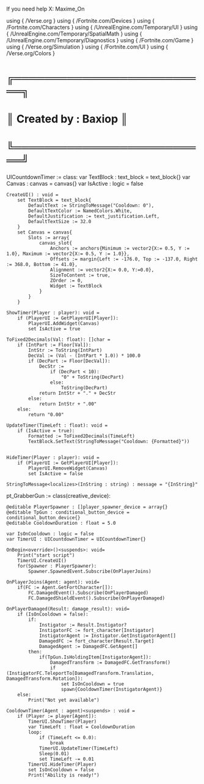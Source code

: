 If you need help   X: Maxime_On

using { /Verse.org }
using { /Fortnite.com/Devices }
using { /Fortnite.com/Characters }
using { /UnrealEngine.com/Temporary/UI }
using { /UnrealEngine.com/Temporary/SpatialMath }
using { /UnrealEngine.com/Temporary/Diagnostics }
using { /Fortnite.com/Game }
using { /Verse.org/Simulation }
using { /Fortnite.com/UI }
using { /Verse.org/Colors }

# ╔══════════════════════════╗
# ║   Created by :  Baxiop   ║
# ╚══════════════════════════╝

UICountdownTimer := class:
    var TextBlock : text_block = text_block{}
    var Canvas : canvas = canvas{}
    var IsActive : logic = false

    CreateUI() : void =
        set TextBlock = text_block{
            DefaultText := StringToMessage("Cooldown: 0"),
            DefaultTextColor := NamedColors.White,
            DefaultJustification := text_justification.Left,
            DefaultTextSize := 32.0
        }
        set Canvas = canvas{
            Slots := array{
                canvas_slot{
                    Anchors := anchors{Minimum := vector2{X:= 0.5, Y := 1.0}, Maximum := vector2{X:= 0.5, Y := 1.0}},
                    Offsets := margin{Left := -176.0, Top := -137.0, Right := 368.0, Bottom := 41.0},
                    Alignment := vector2{X:= 0.0, Y:=0.0},
                    SizeToContent := true,
                    ZOrder := 0,
                    Widget := TextBlock
                }
            }
        }

    ShowTimer(Player : player): void =
        if (PlayerUI := GetPlayerUI[Player]):
            PlayerUI.AddWidget(Canvas)
            set IsActive = true

    ToFixed2Decimals(Val: float): []char =
        if (IntPart := Floor[Val]):
            IntStr := ToString(IntPart)
            DecVal := (Val - (IntPart * 1.0)) * 100.0
            if (DecPart := Floor[DecVal]):
                DecStr :=
                    if (DecPart < 10):
                        "0" + ToString(DecPart)
                    else:
                        ToString(DecPart)
                return IntStr + "." + DecStr
            else:
                return IntStr + ".00"
        else:
            return "0.00"
 
    UpdateTimer(TimeLeft : float): void =
        if (IsActive = true):
            Formatted := ToFixed2Decimals(TimeLeft)
            TextBlock.SetText(StringToMessage("Cooldown: {Formatted}"))


    HideTimer(Player : player): void =
        if (PlayerUI := GetPlayerUI[Player]):
            PlayerUI.RemoveWidget(Canvas)
            set IsActive = false

    StringToMessage<localizes>(InString : string) : message = "{InString}"

pt_GrabberGun := class(creative_device):

    @editable PlayerSpawner : []player_spawner_device = array{}
    @editable TpGun : conditional_button_device = conditional_button_device{}
    @editable CooldownDuration : float = 5.0

    var IsOnCooldown : logic = false
    var TimerUI : UICountdownTimer = UICountdownTimer{}

    OnBegin<override>()<suspends>: void=
        Print("start script")
        TimerUI.CreateUI()
        for(Spawner : PlayerSpawner):
            Spawner.SpawnedEvent.Subscribe(OnPlayerJoins)

    OnPlayerJoins(Agent: agent): void=
        if(FC := Agent.GetFortCharacter[]):
            FC.DamagedEvent().Subscribe(OnPlayerDamaged)
            FC.DamagedShieldEvent().Subscribe(OnPlayerDamaged)

    OnPlayerDamaged(Result: damage_result): void=
        if (IsOnCooldown = false):
            if:
                Instigator := Result.Instigator?
                InstigatorFC := fort_character[Instigator]
                InstigatorAgent := Instigator.GetInstigatorAgent[]
                DamagedFC := fort_character[Result.Target]
                DamagedAgent := DamagedFC.GetAgent[]
            then:
                if(TpGun.IsHoldingItem[InstigatorAgent]):
                    DamagedTransform := DamagedFC.GetTransform()
                    if (InstigatorFC.TeleportTo[DamagedTransform.Translation, DamagedTransform.Rotation]):
                        set IsOnCooldown = true
                        spawn{CooldownTimer(InstigatorAgent)}
        else:
            Print("Not yet available")

    CooldownTimer(Agent : agent)<suspends> : void =
        if (Player := player[Agent]):
            TimerUI.ShowTimer(Player)
            var TimeLeft : float = CooldownDuration
            loop:
                if (TimeLeft <= 0.0):
                    break
                TimerUI.UpdateTimer(TimeLeft)
                Sleep(0.01)
                set TimeLeft -= 0.01
            TimerUI.HideTimer(Player)
            set IsOnCooldown = false
            Print("Ability is ready!")
